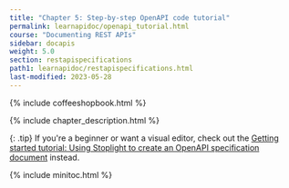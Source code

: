 ```yaml
---
title: "Chapter 5: Step-by-step OpenAPI code tutorial"
permalink: learnapidoc/openapi_tutorial.html
course: "Documenting REST APIs"
sidebar: docapis
weight: 5.0
section: restapispecifications
path1: learnapidoc/restapispecifications.html
last-modified: 2023-05-28
---
```


{% include coffeeshopbook.html %}

{% include chapter_description.html %}

{: .tip}
If you're a beginner or want a visual editor, check out the [Getting started tutorial: Using Stoplight to create an OpenAPI specification document](pubapis_openapis_quickstart_stoplight.html) instead.



{% include minitoc.html %}
